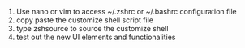 1. Use nano or vim to access ~/.zshrc or ~/.bashrc configuration file
2. copy paste the customize shell script file
3. type zshsource to source the customize shell
4. test out the new UI elements and functionalities
